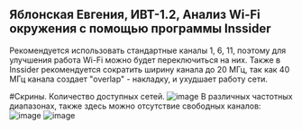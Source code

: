 ## Яблонская Евгения, ИВТ-1.2, Анализ Wi-Fi окружения с помощью программы Inssider

Рекомендуется использовать стандартные каналы 1, 6, 11, поэтому для улучшения работа Wi-Fi можно будет переключиться на них. Также в Inssider рекомендуется сократить ширину канала до 20 МГц, 
так как 40 МГц канала создает "overlap" - накладку, и ухудшает работу сети. 

#Скрины.
Количество доступных сетей.
![image](https://github.com/user-attachments/assets/32214229-3c0f-4d35-af10-7ffc06b48732)
В различных частотных диапазонах, также здесь можно отсутствие свободных каналов:
![image](https://github.com/user-attachments/assets/6230f27c-b986-4b0c-a520-eb29ed7da857)
![image](https://github.com/user-attachments/assets/43bbc35b-5c1d-4098-b519-874e1c886b6f)
